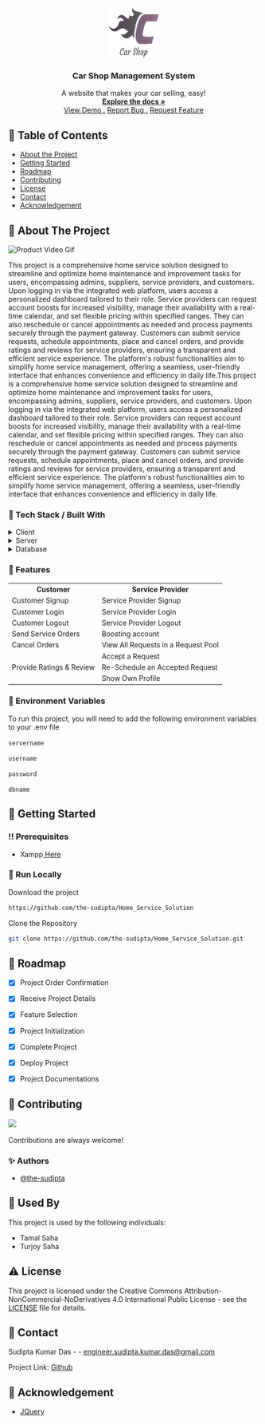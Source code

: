 <br/>
<div align="center">
<a href="#">
<img src="https://raw.githubusercontent.com/the-sudipta/Car_Shop_Management_System/main/DOCUMENTATIONS/images/Car%20Shop%20Management%20System.png" alt="Logo" width="100" height="100">
</a>
<h3 align="center">Car Shop Management System</h3>
<p align="center">
A website that makes your car selling, easy!
<br/>
<a href="https://github.com/the-sudipta/Car_Shop_Management_System/raw/main/DOCUMENTATIONS/Project_Manual_Car_Shop_Management_System.pdf" download>
    <strong>Explore the docs »</strong>
</a>

<br/>
<a href="https://car-shop-management-system.sudiptakumar.com">View Demo .</a>  
<a href="https://github.com/the-sudipta/Car_Shop_Management_System/issues">Report Bug .</a>
<a href="https://github.com/the-sudipta/Car_Shop_Management_System/issues">Request Feature</a>
</p>
</div>

## :notebook_with_decorative_cover: Table of Contents

- [About the Project](#star2-about-the-project)
- [Getting Started](#toolbox-getting-started)
- [Roadmap](#compass-roadmap)
- [Contributing](#wave-contributing)
- [License](#warning-license)
- [Contact](#handshake-contact)
- [Acknowledgement](#gem-acknowledgement)

 ## :star2: About The Project

![Product Video Gif](https://github.com/the-sudipta/Home_Service_Solution/blob/main/DOCUMENTATIONS/images/Home%20Service%20Management%20System.gif?raw=true)

This project is a comprehensive home service solution designed to streamline and optimize home 
maintenance and improvement tasks for users, encompassing admins, suppliers, service providers, 
and customers. Upon logging in via the integrated web platform, users access a personalized 
dashboard tailored to their role. Service providers can request account boosts for increased 
visibility, manage their availability with a real-time calendar, and set flexible pricing within 
specified ranges. They can also reschedule or cancel appointments as needed and process payments 
securely through the payment gateway. Customers can submit service requests, schedule appointments, 
place and cancel orders, and provide ratings and reviews for service providers, ensuring a 
transparent and efficient service experience. The platform's robust functionalities aim to 
simplify home service management, offering a seamless, user-friendly interface that enhances 
convenience and efficiency in daily life.This project is a comprehensive home service solution 
designed to streamline and optimize home maintenance and improvement tasks for users, encompassing 
admins, suppliers, service providers, and customers. Upon logging in via the integrated web platform, 
users access a personalized dashboard tailored to their role. Service providers can request account 
boosts for increased visibility, manage their availability with a real-time calendar, and set 
flexible pricing within specified ranges. They can also reschedule or cancel appointments as needed 
and process payments securely through the payment gateway. Customers can submit service requests, 
schedule appointments, place and cancel orders, and provide ratings and reviews for service providers, 
ensuring a transparent and efficient service experience. The platform's robust functionalities aim to 
simplify home service management, offering a seamless, user-friendly interface that enhances 
convenience and efficiency in daily life.

### :hammer: Tech Stack / Built With

<details> 
  <summary>Client</summary> 
  <ul>
    <li><a href="https://developer.mozilla.org/en-US/docs/Web/HTML">HTML</a></li>
    <li><a href="https://developer.mozilla.org/en-US/docs/Web/CSS">CSS</a></li>
    <li><a href="https://developer.mozilla.org/en-US/docs/Web/JavaScript">JavaScript</a></li>
  </ul> 
</details>

<details> 
  <summary>Server</summary> 
  <ul>
    <li><a href="https://www.php.net/">PHP</a></li>
  </ul> 
</details>

<details> 
  <summary>Database</summary> 
  <ul>
    <li><a href="https://www.mysql.com/">MySQL</a></li>
  </ul> 
</details>

### :dart: Features

<div align="center">
  <table>
    <tr>
        <th>
            Customer
        </th>
        <th>
            Service Provider
        </th>
    </tr>
    <tr>
      <td>Customer Signup</td>
      <td>Service Provider Signup</td>
    </tr>
    <tr>
      <td>Customer Login</td>
      <td>Service Provider Login</td>
    </tr>
    <tr>
      <td>Customer Logout</td>
      <td>Service Provider Logout</td>
    </tr>
    <tr>
      <td>Send Service Orders</td>
      <td>Boosting account</td>
    </tr>
    <tr>
      <td>Cancel Orders</td>
      <td>View All Requests in a Request Pool</td>
    </tr>
    <tr>
      <td rowspan="3">Provide Ratings & Review</td>
      <td>Accept a Request</td>
    </tr>
    <tr>
      <td>Re-Schedule an Accepted Request</td>
    </tr>
    <tr>
      <td>Show Own Profile</td>
    </tr>
    
  </table>
</div>



### :key: Environment Variables
To run this project, you will need to add the following environment variables to your .env file

`servername`


`username`


`password`


`dbname`


## :toolbox: Getting Started

### :bangbang: Prerequisites

- Xampp<a href="https://www.apachefriends.org/download.html"> Here</a>

### :running: Run Locally

Download the project

```bash
https://github.com/the-sudipta/Home_Service_Solution
```

Clone the Repository
```bash
git clone https://github.com/the-sudipta/Home_Service_Solution.git
```



## :compass: Roadmap


* [x] Project Order Confirmation
* [x] Receive Project Details
* [x] Feature Selection
* [x] Project Initialization
* [x] Complete Project
* [x] Deploy Project
* [x] Project Documentations


## :wave: Contributing

<a href="https://github.com/the-sudipta/Home_Service_Solution/graphs/contributors"> <img src="https://contrib.rocks/image?repo=Louis3797/awesome-readme-template" /> </a>

Contributions are always welcome!

### :sparkles: Authors
- [@the-sudipta](https://www.github.com/the-sudipta)

## :busts_in_silhouette: Used By

This project is used by the following individuals:

- Tamal Saha
- Turjoy Saha

## :warning: License

This project is licensed under the Creative Commons Attribution-NonCommercial-NoDerivatives 4.0 International Public License - see the [LICENSE](LICENSE) file for details.

## :handshake: Contact

Sudipta Kumar Das - - engineer.sudipta.kumar.das@gmail.com

Project Link: [Github](https://github.com/the-sudipta/Home_Service_Solution)

## :gem: Acknowledgement
- [JQuery](https://jquery.com/)
